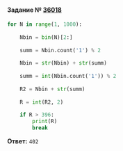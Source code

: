 #### Задание № [36018](https://inf-ege.sdamgia.ru/problem?id=36018)

```python
for N in range(1, 1000):
    
    Nbin = bin(N)[2:]
    
    summ = Nbin.count('1') % 2
    
    Nbin = str(Nbin) + str(summ)
    
    summ = int(Nbin.count('1')) % 2
    
    R2 = Nbin + str(summ)
    
    R = int(R2, 2)
    
    if R > 396:
        print(R)
        break
```
**Ответ:** ``402``
